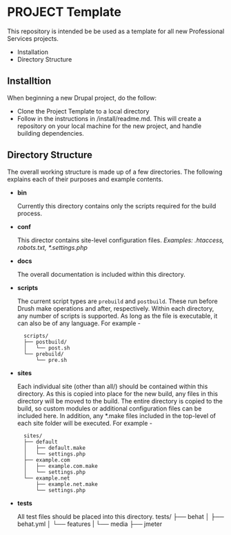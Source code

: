 # PROJECT Template

This repository is intended be be used as a template for all new Professional Services projects.

* Installation
* Directory Structure
    
## Installtion

When beginning a new Drupal project, do the follow:

* Clone the Project Template to a local directory
* Follow in the instructions in /install/readme.md. This will create a repository on your local machine for the new project, and handle building dependencies.

## Directory Structure

The overall working structure is made up of a few directories. The following
explains each of their purposes and example contents.

- **bin**

    Currently this directory contains only the scripts required for the build process.

- **conf**

    This director contains site-level configuration files.
    _Examples: .htaccess, robots.txt, *.settings.php_

- **docs**

    The overall documentation is included within this directory.

- **scripts**

    The current script types are `prebuild` and `postbuild`. These run before Drush make operations and after, respectively. Within each directory, any number of scripts is supported. As long as the file is executable, it can also be of any language. For example -

        scripts/
        ├── postbuild/
        │   └── post.sh
        └── prebuild/
            └── pre.sh

- **sites**

    Each individual site (other than all/) should be contained within this directory. As this is copied into place for the new build, any files in this directory will be moved to the build. The entire directory is copied to the build, so custom modules or additional configuration files can be included here. In addition, any *.make files included in the top-level of each site folder will be executed. For example -

        sites/
        ├── default
        │   ├── default.make
        │   └── settings.php
        ├── example.com
        │   ├── example.com.make
        │   └── settings.php
        └── example.net
            ├── example.net.make
            └── settings.php

- **tests**

    All test files should be placed into this directory.
    tests/
        ├── behat
        │   ├── behat.yml
        │   └── features
        |   └── media
        ├── jmeter

